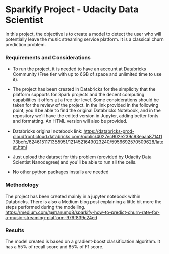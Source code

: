 # Sparkify Project - Udacity Data Scientist
In this project, the objective is to create a model to detect the user who will potentially leave the music streaming service platform. It is a classical churn prediction problem.

### Requirements and Considerations
- To run the project, it is needed to have an account at Databricks Community (Free tier with up to 6GB of space and unlimited time to use it).
- The project has been created in Databricks for the simplicity that the platform supports for Spark projects and the decent computing capabilities it offers at a free tier level. Some considerations should be taken for the review of the project. In the link provided in the following point, you'll be able to find the original Databricks Notebook, and in the repository we'll have the edited version in Jupyter, adding better fonts and formatting. An HTML version will also be provided.

- Databricks original notebook link: https://databricks-prod-cloudfront.cloud.databricks.com/public/4027ec902e239c93eaaa8714f173bcfc/6246151171355951/1214521649023240/5956692570509628/latest.html
-  Just upload the dataset for this problem (provided by Udacity Data Scientist Nanodegree) and you'll be able to run all the cells.
- No other python packages installs are needed

### Methodology
The project has been created mainly in a jupyter notebook within Databricks. There is also a Medium blog post explaining a little bit more the steps performed during the modelling. 
https://medium.com/@manumg8/sparkify-how-to-predict-churn-rate-for-a-music-streaming-platform-976f839c24ed

### Results
The model created is based on a gradient-boost classification algorithm. It has a 55% of recall score and 85% of F1 score.  
